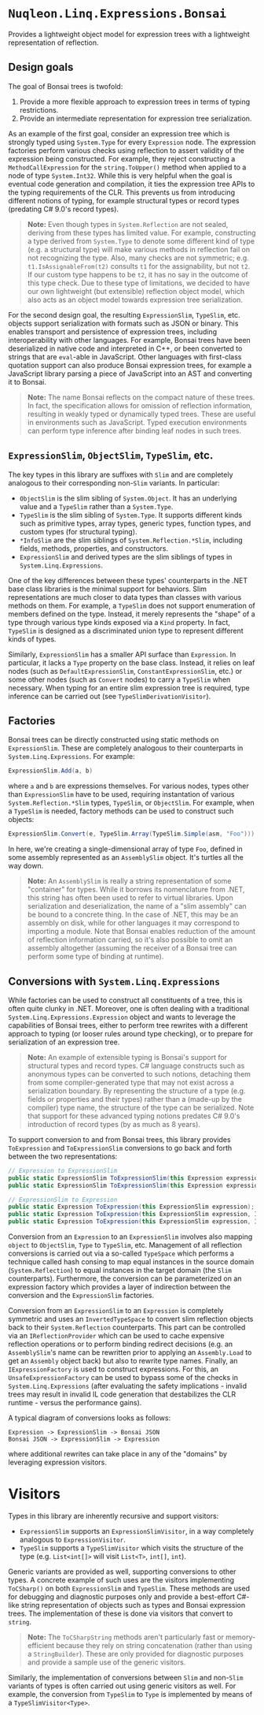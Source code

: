 # `Nuqleon.Linq.Expressions.Bonsai`

Provides a lightweight object model for expression trees with a lightweight representation of reflection.

## Design goals

The goal of Bonsai trees is twofold:

1. Provide a more flexible approach to expression trees in terms of typing restrictions.
2. Provide an intermediate representation for expression tree serialization.

As an example of the first goal, consider an expression tree which is strongly typed using `System.Type` for every `Expression` node. The expression factories perform various checks using reflection to assert validity of the expression being constructed. For example, they reject constructing a `MethodCallExpression` for the `string.ToUpper()` method when applied to a node of type `System.Int32`. While this is very helpful when the goal is eventual code generation and compilation, it ties the expression tree APIs to the typing requirements of the CLR. This prevents us from introducing different notions of typing, for example structural types or record types (predating C# 9.0's record types).

> **Note:** Even though types in `System.Reflection` are not sealed, deriving from these types has limited value. For example, constructing a type derived from `System.Type` to denote some different kind of type (e.g. a structural type) will make various methods in reflection fail on not recognizing the type. Also, many checks are not symmetric; e.g. `t1.IsAssignableFrom(t2)` consults `t1` for the assignability, but not `t2`. If our custom type happens to be `t2`, it has no say in the outcome of this type check. Due to these type of limitations, we decided to have our own lightweight (but extensible) reflection object model, which also acts as an object model towards expression tree serialization.

For the second design goal, the resulting `ExpressionSlim`, `TypeSlim`, etc. objects support serialization with formats such as JSON or binary. This enables transport and persistence of expression trees, including interoperability with other languages. For example, Bonsai trees have been deserialized in native code and interpreted in C++, or been converted to strings that are `eval`-able in JavaScript. Other languages with first-class quotation support can also produce Bonsai expression trees, for example a JavaScript library parsing a piece of JavaScript into an AST and converting it to Bonsai.

> **Note:** The name Bonsai reflects on the compact nature of these trees. In fact, the specification allows for omission of reflection information, resulting in weakly typed or dynamically typed trees. These are useful in environments such as JavaScript. Typed execution environments can perform type inference after binding leaf nodes in such trees.

## `ExpressionSlim`, `ObjectSlim`, `TypeSlim`, etc.

The key types in this library are suffixes with `Slim` and are completely analogous to their corresponding non-`Slim` variants. In particular:

* `ObjectSlim` is the slim sibling of `System.Object`. It has an underlying value and a `TypeSlim` rather than a `System.Type`.
* `TypeSlim` is the slim sibling of `System.Type`. It supports different kinds such as primitive types, array types, generic types, function types, and custom types (for structural typing).
* `*InfoSlim` are the slim siblings of `System.Reflection.*Slim`, including fields, methods, properties, and constructors.
* `ExpressionSlim` and derived types are the slim siblings of types in `System.Linq.Expressions`.

One of the key differences between these types' counterparts in the .NET base class libraries is the minimal support for behaviors. Slim representations are much closer to data types than classes with various methods on them. For example, a `TypeSlim` does not support enumeration of members defined on the type. Instead, it merely represents the "shape" of a type through various type kinds exposed via a `Kind` property. In fact, `TypeSlim` is designed as a discriminated union type to represent different kinds of types.

Similarly, `ExpressionSlim` has a smaller API surface than `Expression`. In particular, it lacks a `Type` property on the base class. Instead, it relies on leaf nodes (such as `DefaultExpressionSlim`, `ConstantExpressionSlim`, etc.) or some other nodes (such as `Convert` nodes) to carry a `TypeSlim` when necessary. When typing for an entire slim expression tree is required, type inference can be carried out (see `TypeSlimDerivationVisitor`).

## Factories

Bonsai trees can be directly constructed using static methods on `ExpressionSlim`. These are completely analogous to their counterparts in `System.Linq.Expressions`. For example:

```csharp
ExpressionSlim.Add(a, b)
```

where `a` and `b` are expressions themselves. For various nodes, types other than `ExpressionSlim` have to be used, requiring instantation of various `System.Reflection.*Slim` types, `TypeSlim`, or `ObjectSlim`. For example, when a `TypeSlim` is needed, factory methods can be used to construct such objects:

```csharp
ExpressionSlim.Convert(e, TypeSlim.Array(TypeSlim.Simple(asm, "Foo")))
```

In here, we're creating a single-dimensional array of type `Foo`, defined in some assembly represented as an `AssemblySlim` object. It's turtles all the way down.

> **Note:** An `AssemblySlim` is really a string representation of some "container" for types. While it borrows its nomenclature from .NET, this string has often been used to refer to virtual libraries. Upon serialization and deserialization, the name of a "slim assembly" can be bound to a concrete thing. In the case of .NET, this may be an assembly on disk, while for other languages it may correspond to importing a module. Note that Bonsai enables reduction of the amount of reflection information carried, so it's also possible to omit an assembly altogether (assuming the receiver of a Bonsai tree can perform some type of binding at runtime).

## Conversions with `System.Linq.Expressions`

While factories can be used to construct all constituents of a tree, this is often quite clunky in .NET. Moreover, one is often dealing with a traditional `System.Linq.Expressions.Expression` object and wants to leverage the capabilities of Bonsai trees, either to perform tree rewrites with a different approach to typing (or looser rules around type checking), or to prepare for serialization of an expression tree.

> **Note:** An example of extensible typing is Bonsai's support for structural types and record types. C# language constructs such as anonymous types can be converted to such notions, detaching them from some compiler-generated type that may not exist across a serialization boundary. By representing the structure of a type (e.g. fields or properties and their types) rather than a (made-up by the compiler) type name, the structure of the type can be serialized. Note that support for these advanced typing notions predates C# 9.0's introduction of record types (by as much as 8 years).

To support conversion to and from Bonsai trees, this library provides `ToExpression` and `ToExpressionSlim` conversions to go back and forth between the two representations:

```csharp
// Expression to ExpressionSlim
public static ExpressionSlim ToExpressionSlim(this Expression expression);
public static ExpressionSlim ToExpressionSlim(this Expression expression, IExpressionSlimFactory factory);

// ExpressionSlim to Expression
public static Expression ToExpression(this ExpressionSlim expression);
public static Expression ToExpression(this ExpressionSlim expression, IExpressionFactory factory);
public static Expression ToExpression(this ExpressionSlim expression, IExpressionFactory factory, IReflectionProvider provider);
```

Conversion from an `Expression` to an `ExpressionSlim` involves also mapping `object` to `ObjectSlim`, `Type` to `TypeSlim`, etc. Management of all reflection conversions is carried out via a so-called `TypeSpace` which performs a technique called hash consing to map equal instances in the source domain (`System.Reflection`) to equal instances in the target domain (the `Slim` counterparts). Furthermore, the conversion can be parameterized on an expression factory which provides a layer of indirection between the conversion and the `ExpressionSlim` factories.

Conversion from an `ExpressionSlim` to an `Expression` is completely symmetric and uses an `InvertedTypeSpace` to convert slim reflection objects back to their `System.Reflection` counterparts. This part can be controlled via an `IReflectionProvider` which can be used to cache expensive reflection operations or to perform binding redirect decisions (e.g. an `AssemblySlim`'s name can be rewritten prior to applying an `Assembly.Load` to get an `Assembly` object back) but also to rewrite type names. Finally, an `IExpressionFactory` is used to construct expressions. For this, an `UnsafeExpressionFactory` can be used to bypass some of the checks in `System.Linq.Expressions` (after evaluating the safety implications - invalid trees may result in invalid IL code generation that destabilizes the CLR runtime - versus the performance gains).

A typical diagram of conversions looks as follows:

```
Expression -> ExpressionSlim -> Bonsai JSON
Bonsai JSON -> ExpressionSlim -> Expression
```

where additional rewrites can take place in any of the "domains" by leveraging expression visitors.

# Visitors

Types in this library are inherently recursive and support visitors:

* `ExpressionSlim` supports an `ExpressionSlimVisitor`, in a way completely analogous to `ExpressionVisitor`.
* `TypeSlim` supports a `TypeSlimVisitor` which visits the structure of the type (e.g. `List<int[]>` will visit `List<T>`, `int[]`, `int`).

Generic variants are provided as well, supporting conversions to other types. A concrete example of such uses are the visitors implementing `ToCSharp()` on both `ExpressionSlim` and `TypeSlim`. These methods are used for debugging and diagnostic purposes only and provide a best-effort C#-like string representation of objects such as types and Bonsai expression trees. The implementation of these is done via visitors that convert to `string`.

> **Note:** The `ToCSharpString` methods aren't particularly fast or memory-efficient because they rely on string concatenation (rather than using a `StringBuilder`). These are only provided for diagnostic purposes and provide a sample use of the generic visitors.

Similarly, the implementation of conversions between `Slim` and non-`Slim` variants of types is often carried out using generic visitors as well. For example, the conversion from `TypeSlim` to `Type` is implemented by means of a `TypeSlimVisitor<Type>`.
